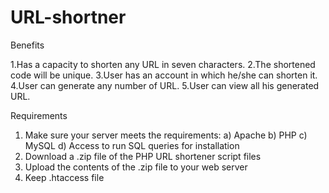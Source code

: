 # URL-shortner

Benefits

1.Has a capacity to shorten any URL in seven characters.
2.The shortened code will be unique.
3.User has an account in which he/she can shorten it.
4.User can generate any number of URL.
5.User can view all his generated URL.

Requirements
1. Make sure your server meets the requirements:
    a) Apache
    b) PHP
    c) MySQL
    d) Access to run SQL queries for installation
2. Download a .zip file of the PHP URL shortener script files
3. Upload the contents of the .zip file to your web server
4. Keep .htaccess file
